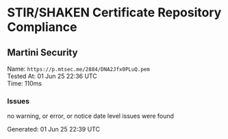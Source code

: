 # STIR/SHAKEN Certificate Repository Compliance

## Martini Security

Name: `https://p.mtsec.me/2884/DNA2Jfx0PLuQ.pem`\
Tested At: 01 Jun 25 22:36 UTC\
Time: 110ms

### Issues

no warning, or error, or notice date level issues were found

Generated: 01 Jun 25 22:39 UTC